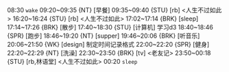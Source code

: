 08:30 `wake`
09:20~09:35 {NT} [早餐]
09:35~09:40 {STU} [rb] <人生不过如此>
16:20~16:24 {STU} [rb] <人生不过如此>
17:02~17:14 {BRK} [sleep]
17:14~17:26 {BRK} [散步]
17:40~18:30 {STU} [计算机] <d3> 学习d3
18:40~18:46 {SPR} [跑步]
18:46~19:20 {NT} [supper]
19:46~20:06 {BRK} [听音乐]
20:06~21:50 {WK} [design] <life-time-tracker> 制定时间记录格式
22:00~22:20 {SPR} [健身]
22:20~22:29 {NT} [洗澡]
22:30~23:50 {BRK} [tv] <老友记>
23:50~00:18 {STU} [rb,林语堂] <人生不过如此>
00:20 `sleep`